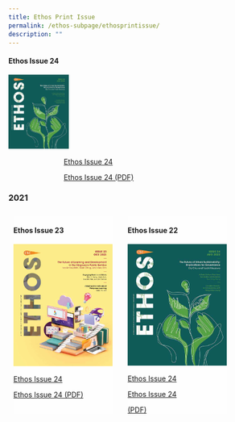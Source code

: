 ```yaml
---
title: Ethos Print Issue
permalink: /ethos-subpage/ethosprintissue/
description: ""
---
```

<style>
#ethos24 img
{
 width:120px;
}
	
#ethos24 P
{
 margin-left:110px;
}	
	
.grid-container {
  display: grid;
  grid-template-columns: auto auto auto auto;
  gap: 30px;
  padding: 10px;
}
	
.grid-container > div 
	{
  background-color: rgba(255, 255, 255, 0.8);
}
	
</style>


<div id="ethos24">
<h4> Ethos Issue 24</h4><img src="/images/Ethos_Images/Ethos_Issue_24/Ethos_Aug2022_Cover.jpg"><br>
	<a href="#"><p>Ethos Issue 24</p></a>
	<a href="#"><p>Ethos Issue 24 (PDF)</p></a>
</div>




<h3>2021</h3>

<div class="grid-container">
	
 <div id="ethos23">
<h4> Ethos Issue 23</h4><img src="/images/Ethos_Images/Ethos_Issue_23/Ethos_Issue23_Cover.jpg"><br>
	<a href="#"><p>Ethos Issue 24</p></a>
	<a href="#"><p>Ethos Issue 24 (PDF)</p></a>
</div>

<div id="ethos22">
<h4> Ethos Issue 22</h4><img src="/images/Ethos_Images/Ethos_Issue_24/Ethos_Aug2022_Cover.jpg"><br>
	<a href="#"><p>Ethos Issue 24</p></a>
	<a href="#"><p>Ethos Issue 24</p> (PDF)</a>
</div>	

</div>
